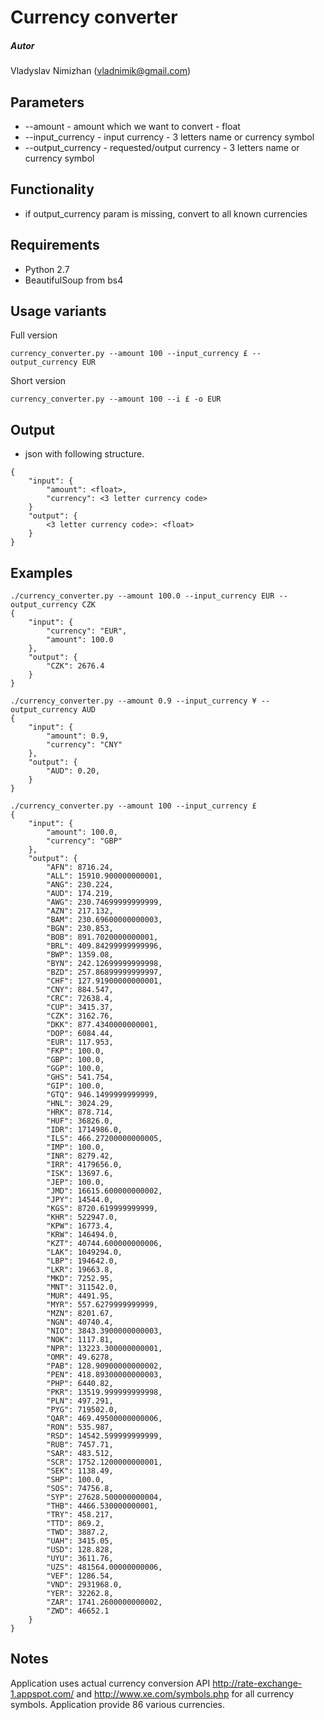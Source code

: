 # Currency converter
##### Autor
Vladyslav Nimizhan (vladnimik@gmail.com)

## Parameters
- --amount - amount which we want to convert - float
- --input_currency - input currency - 3 letters name or currency symbol
- --output_currency - requested/output currency - 3 letters name or currency symbol

## Functionality
- if output_currency param is missing, convert to all known currencies
## Requirements
- Python 2.7
- BeautifulSoup from bs4

## Usage variants
Full version
```
currency_converter.py --amount 100 --input_currency £ --output_currency EUR
```
Short version
```
currency_converter.py --amount 100 --i £ -o EUR
```
## Output

- json with following structure.
```
{
    "input": {
        "amount": <float>,
        "currency": <3 letter currency code>
    }
    "output": {
        <3 letter currency code>: <float>
    }
}
```
## Examples

```
./currency_converter.py --amount 100.0 --input_currency EUR --output_currency CZK
{
    "input": {
        "currency": "EUR",
        "amount": 100.0
    },
    "output": {
        "CZK": 2676.4
    }
}

```
```
./currency_converter.py --amount 0.9 --input_currency ¥ --output_currency AUD
{
    "input": {
        "amount": 0.9,
        "currency": "CNY"
    },
    "output": {
        "AUD": 0.20,
    }
}
```
```
./currency_converter.py --amount 100 --input_currency £
{
    "input": {
        "amount": 100.0,
        "currency": "GBP"
    },
    "output": {
        "AFN": 8716.24,
        "ALL": 15910.900000000001,
        "ANG": 230.224,
        "AUD": 174.219,
        "AWG": 230.74699999999999,
        "AZN": 217.132,
        "BAM": 230.69600000000003,
        "BGN": 230.853,
        "BOB": 891.7020000000001,
        "BRL": 409.84299999999996,
        "BWP": 1359.08,
        "BYN": 242.12699999999998,
        "BZD": 257.86899999999997,
        "CHF": 127.91900000000001,
        "CNY": 884.547,
        "CRC": 72638.4,
        "CUP": 3415.37,
        "CZK": 3162.76,
        "DKK": 877.4340000000001,
        "DOP": 6084.44,
        "EUR": 117.953,
        "FKP": 100.0,
        "GBP": 100.0,
        "GGP": 100.0,
        "GHS": 541.754,
        "GIP": 100.0,
        "GTQ": 946.1499999999999,
        "HNL": 3024.29,
        "HRK": 878.714,
        "HUF": 36826.0,
        "IDR": 1714986.0,
        "ILS": 466.27200000000005,
        "IMP": 100.0,
        "INR": 8279.42,
        "IRR": 4179656.0,
        "ISK": 13697.6,
        "JEP": 100.0,
        "JMD": 16615.600000000002,
        "JPY": 14544.0,
        "KGS": 8720.619999999999,
        "KHR": 522947.0,
        "KPW": 16773.4,
        "KRW": 146494.0,
        "KZT": 40744.600000000006,
        "LAK": 1049294.0,
        "LBP": 194642.0,
        "LKR": 19663.8,
        "MKD": 7252.95,
        "MNT": 311542.0,
        "MUR": 4491.95,
        "MYR": 557.6279999999999,
        "MZN": 8201.67,
        "NGN": 40740.4,
        "NIO": 3843.3900000000003,
        "NOK": 1117.81,
        "NPR": 13223.300000000001,
        "OMR": 49.6278,
        "PAB": 128.90900000000002,
        "PEN": 418.89300000000003,
        "PHP": 6440.82,
        "PKR": 13519.999999999998,
        "PLN": 497.291,
        "PYG": 719502.0,
        "QAR": 469.49500000000006,
        "RON": 535.987,
        "RSD": 14542.599999999999,
        "RUB": 7457.71,
        "SAR": 483.512,
        "SCR": 1752.1200000000001,
        "SEK": 1138.49,
        "SHP": 100.0,
        "SOS": 74756.8,
        "SYP": 27628.500000000004,
        "THB": 4466.530000000001,
        "TRY": 458.217,
        "TTD": 869.2,
        "TWD": 3887.2,
        "UAH": 3415.05,
        "USD": 128.828,
        "UYU": 3611.76,
        "UZS": 481564.00000000006,
        "VEF": 1286.54,
        "VND": 2931968.0,
        "YER": 32262.8,
        "ZAR": 1741.2600000000002,
        "ZWD": 46652.1
    }
}
```
## Notes

Application uses  actual currency conversion API http://rate-exchange-1.appspot.com/ and http://www.xe.com/symbols.php for all currency symbols. Application provide 86 various currencies.
